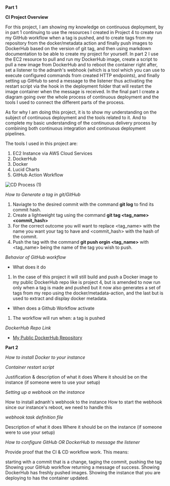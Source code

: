 **Part 1**

**CI Project Overview**

For this project, I am showing my knowledge on continuous deployment, by in part 1 continuing to use the resources I created in Project 4 to create run my GitHub workflow when a tag is pushed, and to create tags from my repository from the docker/metadata action and finally push images to DockerHub based on the version of git tag, and then using markdown documentation to be able to create my project for yourself. In part 2 I use the EC2 resource to pull and run my DockerHub image, create a script to pull a new image from DockerHub and to reboot the container right after, set a listener to the adnanh's webhook (which is a tool which you can use to execute configured commands from created HTTP endpoints), and finally setting up GitHub to send a message to the listener thus activating the restart script via the hook in the deployment folder that will restart the image container when the message is received. In the final part I create a diagram going over the whole process of continuous deployment and the tools I used to connect the different parts of the process.

As for why I am doing this project, it is to show my understanding on the subject of continuous deployment and the tools related to it. And to complete my basic understanding of the continuous delivery process by combining both continuous integration and continuous deployment pipelines.

The tools I used in this project are:
1. EC2 Instance via AWS Cloud Services
2. DockerHub
3. Docker
4. Lucid Charts
5. GitHub Action Workflow

![CD Process (1)](https://github.com/WSU-kduncan/f23cicd-CalmWizard890/assets/112407371/15b964df-1236-49ab-8114-dafbffbf76b1)

_How to Generate a tag in git/GitHub_
1. Naviagte to the desired commit with the command **git log** to find its commit hash.
2. Create a lightweight tag using the command **git tag <tag_name> <commit_hash>**
3. For the correct outcome you will want to replace <tag_name> with the name you want your tag to have and <commit_hash> with the hash of the commit.
4. Push the tag with the command **git push orgin <tag_name>** with <tag_name> being the name of the tag you wish to push.

_Behavior of GitHub workflow_
- What does it do
1. In the case of this project it will still build and push a Docker image to my public DockerHub repo like is project 4, but is amended to now run only when a tag is made and pushed but it now also generates a set of tags from my repo using the docker/metadata-action, and the last but is used to extract and display docker metadata.
- When does a Github Workflow activate
1. The workflow will run when: a tag is pushed

_DockerHub Repo Link_
- [My Public DockerHub Repository](https://hub.docker.com/repository/docker/calmwizard890/my-project-repository/general)

**Part 2**

_How to install Docker to your instance_

_Container restart script_

Justification & description of what it does
Where it should be on the instance (if someone were to use your setup)

_Setting up a webhook on the instance_

How to install adnanh's webhook to the instance
How to start the webhook
since our instance's reboot, we need to handle this

_webhook task definition file_

Description of what it does
Where it should be on the instance (if someone were to use your setup)

_How to configure GitHub OR DockerHub to message the listener_

Provide proof that the CI & CD workflow work. This means:

starting with a commit that is a change, taging the commit, pushing the tag
Showing your GitHub workflow returning a message of success.
Showing DockerHub has freshly pushed images.
Showing the instance that you are deploying to has the container updated.
